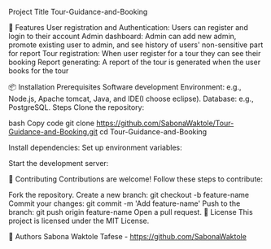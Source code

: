 Project Title
Tour-Guidance-and-Booking

🚀 Features
User registration and Authentication: Users can register and login to their account
Admin dashboard: Admin can add new admin, promote existing user to admin, and see history of users' non-sensitive part for report
Tour registration: When user register for a tour they can see their booking
Report generating: A report of the tour is generated when the user books for the tour


📦 Installation
Prerequisites
Software development Environment: e.g., Node.js, Apache tomcat, Java, and IDE(I choose eclipse).
Database: e.g., PostgreSQL.
Steps
Clone the repository:

bash
Copy code
git clone https://github.com/SabonaWaktole/Tour-Guidance-and-Booking.git
cd Tour-Guidance-and-Booking

Install dependencies:
Set up environment variables:

Start the development server:

🤝 Contributing
Contributions are welcome! Follow these steps to contribute:

Fork the repository.
Create a new branch: git checkout -b feature-name
Commit your changes: git commit -m 'Add feature-name'
Push to the branch: git push origin feature-name
Open a pull request.
📝 License
This project is licensed under the MIT License.

👥 Authors
Sabona Waktole Tafese - https://github.com/SabonaWaktole
